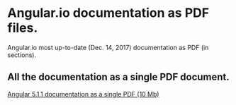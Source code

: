 # Angular.io documentation as PDF files.

Angular.io most up-to-date (Dec. 14, 2017) documentation as PDF (in sections).

## All the documentation as a single PDF document.

[Angular 5.1.1 documentation as a single PDF (10 Mb)](https://github.com/nblavoie/angular-documentation-pdf/blob/master/Angular_5.1.1_documentation.pdf)